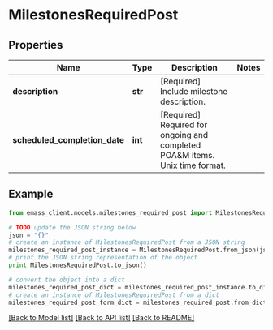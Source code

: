 # MilestonesRequiredPost


## Properties
Name | Type | Description | Notes
------------ | ------------- | ------------- | -------------
**description** | **str** | [Required] Include milestone description. | 
**scheduled_completion_date** | **int** | [Required] Required for ongoing and completed POA&amp;M items. Unix time format. | 

## Example

```python
from emass_client.models.milestones_required_post import MilestonesRequiredPost

# TODO update the JSON string below
json = "{}"
# create an instance of MilestonesRequiredPost from a JSON string
milestones_required_post_instance = MilestonesRequiredPost.from_json(json)
# print the JSON string representation of the object
print MilestonesRequiredPost.to_json()

# convert the object into a dict
milestones_required_post_dict = milestones_required_post_instance.to_dict()
# create an instance of MilestonesRequiredPost from a dict
milestones_required_post_form_dict = milestones_required_post.from_dict(milestones_required_post_dict)
```
[[Back to Model list]](../README.md#documentation-for-models) [[Back to API list]](../README.md#documentation-for-api-endpoints) [[Back to README]](../README.md)


